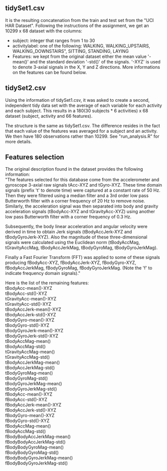 ## tidySet1.csv

It is the resulting concatenation from the train and test set from the "UCI HAR Dataset".
Following the instructions of the assignment, we get an 10299 x 68 dataset with the columns:

* subject: integer that ranges from 1 to 30
* activitylabel: one of the following: WALKING, WALKING_UPSTAIRS, WALKING_DOWNSTAIRS", SITTING, STANDING, LAYING
* Features: we kept from the original dataset either the mean value '-mean()' and the standard deviation '-std()' of the signals. '-XYZ' is used to denote 3-axial signals in the X, Y and Z directions. More informations on the features can be found below.


## tidySet2.csv

Using the information of tidySet1.csv, it was asked to create a second, independent tidy data set with the average of each variable for each activity and each subject.
This results in a 180(30 subjects * 6 activities) x 68 dataset (subject, activity and 66 features).

The structure is the same as tidySet1.csv. The difference resides in the fact that each value of the features was averaged for a subject and an activity. We then have 180 observations rather than 10299. See "run_analysis.R" for more details.



## Features selection

The original description found in the dataset provides the following information:  
"The features selected for this database come from the accelerometer and gyroscope 3-axial raw signals tAcc-XYZ and tGyro-XYZ. These time domain signals (prefix 't' to denote time) were captured at a constant rate of 50 Hz. Then they were filtered using a median filter and a 3rd order low pass Butterworth filter with a corner frequency of 20 Hz to remove noise. Similarly, the acceleration signal was then separated into body and gravity acceleration signals (tBodyAcc-XYZ and tGravityAcc-XYZ) using another low pass Butterworth filter with a corner frequency of 0.3 Hz. 

Subsequently, the body linear acceleration and angular velocity were derived in time to obtain Jerk signals (tBodyAccJerk-XYZ and tBodyGyroJerk-XYZ). Also the magnitude of these three-dimensional signals were calculated using the Euclidean norm (tBodyAccMag, tGravityAccMag, tBodyAccJerkMag, tBodyGyroMag, tBodyGyroJerkMag). 

Finally a Fast Fourier Transform (FFT) was applied to some of these signals producing fBodyAcc-XYZ, fBodyAccJerk-XYZ, fBodyGyro-XYZ, fBodyAccJerkMag, fBodyGyroMag, fBodyGyroJerkMag. (Note the 'f' to indicate frequency domain signals)."

Here is the list of the remaining features:  
tBodyAcc-mean()-XYZ  
tBodyAcc-std()-XYZ  
tGravityAcc-mean()-XYZ  
tGravityAcc-std()-XYZ  
tBodyAccJerk-mean()-XYZ  
tBodyAccJerk-std()-XYZ  
tBodyGyro-mean()-XYZ  
tBodyGyro-std()-XYZ  
tBodyGyroJerk-mean()-XYZ  
tBodyGyroJerk-std()-XYZ  
tBodyAccMag-mean()  
tBodyAccMag-std()  
tGravityAccMag-mean()  
tGravityAccMag-std()  
tBodyAccJerkMag-mean()  
tBodyAccJerkMag-std()  
tBodyGyroMag-mean()  
tBodyGyroMag-std()  
tBodyGyroJerkMag-mean()  
tBodyGyroJerkMag-std()  
fBodyAcc-mean()-XYZ  
fBodyAcc-std()-XYZ  
fBodyAccJerk-mean()-XYZ  
fBodyAccJerk-std()-XYZ  
fBodyGyro-mean()-XYZ  
fBodyGyro-std()-XYZ  
fBodyAccMag-mean()  
fBodyAccMag-std()  
fBodyBodyAccJerkMag-mean()  
fBodyBodyAccJerkMag-std()  
fBodyBodyGyroMag-mean()  
fBodyBodyGyroMag-std()  
fBodyBodyGyroJerkMag-mean()  
fBodyBodyGyroJerkMag-std()  

